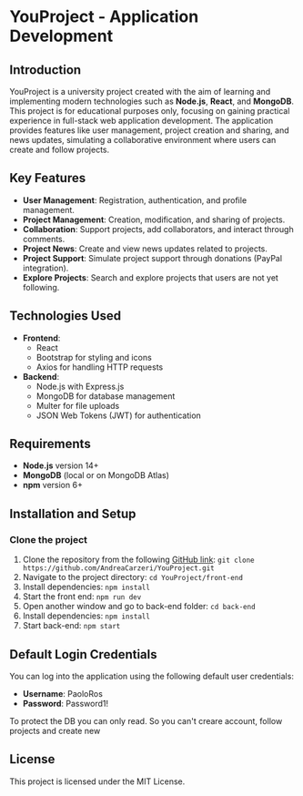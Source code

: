 # YouProject - Application Development

## Introduction

YouProject is a university project created with the aim of learning and implementing modern technologies such as **Node.js**, **React**, and **MongoDB**. This project is for educational purposes only, focusing on gaining practical experience in full-stack web application development. The application provides features like user management, project creation and sharing, and news updates, simulating a collaborative environment where users can create and follow projects.

## Key Features

- **User Management**: Registration, authentication, and profile management.
- **Project Management**: Creation, modification, and sharing of projects.
- **Collaboration**: Support projects, add collaborators, and interact through comments.
- **Project News**: Create and view news updates related to projects.
- **Project Support**: Simulate project support through donations (PayPal integration).
- **Explore Projects**: Search and explore projects that users are not yet following.

## Technologies Used

- **Frontend**:
  - React
  - Bootstrap for styling and icons
  - Axios for handling HTTP requests
- **Backend**:
  - Node.js with Express.js
  - MongoDB for database management
  - Multer for file uploads
  - JSON Web Tokens (JWT) for authentication

## Requirements

- **Node.js** version 14+
- **MongoDB** (local or on MongoDB Atlas)
- **npm** version 6+

## Installation and Setup

### Clone the project

1. Clone the repository from the following [GitHub link](https://github.com/AndreaCarzeri/YouProject):
   `git clone https://github.com/AndreaCarzeri/YouProject.git`
2. Navigate to the project directory: `cd YouProject/front-end`
3. Install dependencies: `npm install`
4. Start the front end: `npm run dev`
5. Open another window and go to back-end folder: `cd back-end`
6. Install dependencies: `npm install`
7. Start back-end: `npm start`

## Default Login Credentials

You can log into the application using the following default user credentials:

- **Username**: PaoloRos
- **Password**: Password1!

To protect the DB you can only read. So you can't creare account, follow projects and create new

## License

This project is licensed under the MIT License.
